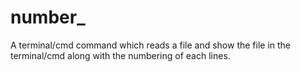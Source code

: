 # number_
A terminal/cmd command which reads a file and show the file in the terminal/cmd along with the numbering of each lines.
